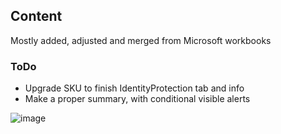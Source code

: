 ## Content
Mostly added, adjusted and merged from Microsoft workbooks

### ToDo
- Upgrade SKU to finish IdentityProtection tab and info
- Make a proper summary, with conditional visible alerts

![image](https://github.com/user-attachments/assets/f306d0c6-a72e-4281-9bcd-6d6a7c15ff4a)

